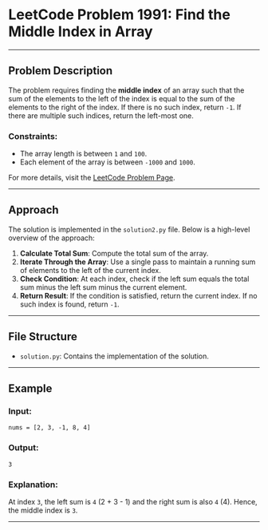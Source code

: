 # LeetCode Problem 1991: Find the Middle Index in Array

---
## Problem Description

The problem requires finding the **middle index** of an array such that the sum of the elements to the left of the index is equal to the sum of the elements to the right of the index. If there is no such index, return `-1`. If there are multiple such indices, return the left-most one.

### Constraints:
- The array length is between `1` and `100`.
- Each element of the array is between `-1000` and `1000`.

For more details, visit the [LeetCode Problem Page](https://leetcode.com/problems/find-the-middle-index-in-array/).

---

## Approach

The solution is implemented in the `solution2.py` file. Below is a high-level overview of the approach:

1. **Calculate Total Sum**: Compute the total sum of the array.
2. **Iterate Through the Array**: Use a single pass to maintain a running sum of elements to the left of the current index.
3. **Check Condition**: At each index, check if the left sum equals the total sum minus the left sum minus the current element.
4. **Return Result**: If the condition is satisfied, return the current index. If no such index is found, return `-1`.

---

## File Structure

- `solution.py`: Contains the implementation of the solution.

---

## Example

### Input:
```text
nums = [2, 3, -1, 8, 4]
```

### Output:
```text
3
```

### Explanation:
At index `3`, the left sum is `4` (2 + 3 - 1) and the right sum is also `4` (4). Hence, the middle index is `3`.

---